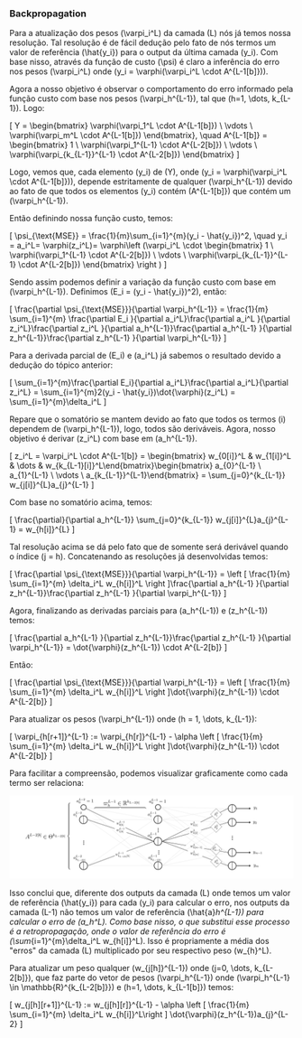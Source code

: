 ### Backpropagation

Para a atualização dos pesos \(\varpi_i^L\) da camada \(L\) nós já temos nossa resolução. Tal resolução é de fácil dedução pelo fato de nós termos um valor de referência \(\hat{y_i}\) para o output da última camada \(y_i\). Com base nisso, através da função de custo \(\psi\) é claro a inferência do erro nos pesos \(\varpi_i^L\) onde \(y_i = \varphi(\varpi_i^L \cdot A^{L-1[b]})\). 

Agora a nosso objetivo é observar o comportamento do erro informado pela função custo com base nos pesos \(\varpi_h^{L-1}\), tal que \(h=1, \dots, k_{L-1}\). Logo:

\[
Y = \begin{bmatrix} \varphi(\varpi_1^L \cdot A^{L-1[b]}) \\ \vdots \\ \varphi(\varpi_m^L \cdot A^{L-1[b]}) \end{bmatrix}, \quad A^{L-1[b]} = \begin{bmatrix} 1 \\ \varphi(\varpi_1^{L-1} \cdot A^{L-2[b]}) \\ \vdots \\ \varphi(\varpi_{k_{L-1}}^{L-1} \cdot A^{L-2[b]}) \end{bmatrix}
\]

Logo, vemos que, cada elemento \(y_i\) de \(Y\), onde \(y_i = \varphi(\varpi_i^L \cdot A^{L-1[b]})\), depende estritamente de qualquer \(\varpi_h^{L-1}\) devido ao fato de que todos os elementos \(y_i\) contém \(A^{L-1[b]}\) que contém um \(\varpi_h^{L-1}\).

Então definindo nossa função custo, temos:

\[
\psi_{\text{MSE}} = \frac{1}{m}\sum_{i=1}^{m}(y_i - \hat{y_i})^2, \quad y_i = a_i^L= \varphi(z_i^L)= \varphi\left (\varpi_i^L \cdot \begin{bmatrix} 1 \\ \varphi(\varpi_1^{L-1} \cdot A^{L-2[b]}) \\ \vdots \\ \varphi(\varpi_{k_{L-1}}^{L-1} \cdot A^{L-2[b]})  \end{bmatrix} \right )
\]

Sendo assim podemos definir a variação da função custo com base em \(\varpi_h^{L-1}\). Definimos \(E_i = (y_i - \hat{y_i})^2\), então:

\[
\frac{\partial \psi_{\text{MSE}}}{\partial \varpi_h^{L-1}} = \frac{1}{m} \sum_{i=1}^{m} \frac{\partial E_i }{\partial a_i^L}\frac{\partial a_i^L }{\partial z_i^L}\frac{\partial z_i^L }{\partial a_h^{L-1}}\frac{\partial a_h^{L-1} }{\partial z_h^{L-1}}\frac{\partial z_h^{L-1} }{\partial \varpi_h^{L-1}}
\]

Para a derivada parcial de \(E_i\) e \(a_i^L\) já sabemos o resultado devido a dedução do tópico anterior:

\[
\sum_{i=1}^{m}\frac{\partial E_i}{\partial a_i^L}\frac{\partial a_i^L}{\partial z_i^L} = \sum_{i=1}^{m}2(y_i - \hat{y_i})\dot{\varphi}(z_i^L) = \sum_{i=1}^{m}\delta_i^L
\]

Repare que o somatório se mantem devido ao fato que todos os termos \(i\) dependem de \(\varpi_h^{L-1}\), logo, todos são deriváveis. Agora, nosso objetivo é derivar \(z_i^L\) com base em \(a_h^{L-1}\). 

\[
z_i^L = \varpi_i^L \cdot A^{L-1[b]} = \begin{bmatrix} w_{0[i]}^L & w_{1[i]}^L & \dots & w_{k_{L-1}[i]}^L\end{bmatrix}\begin{bmatrix} a_{0}^{L-1} \\ a_{1}^{L-1} \\ \vdots \\ a_{k_{L-1}}^{L-1}\end{bmatrix} = \sum_{j=0}^{k_{L-1}} w_{j[i]}^{L}a_{j}^{L-1}
\]

Com base no somatório acima, temos:

\[
\frac{\partial}{\partial a_h^{L-1}} \sum_{j=0}^{k_{L-1}} w_{j[i]}^{L}a_{j}^{L-1} = w_{h[i]}^{L}
\]

Tal resolução acima se dá pelo fato que de somente será derivável quando o índice \(j = h\). Concatenando as resoluções já desenvolvidas temos:

\[
\frac{\partial \psi_{\text{MSE}}}{\partial \varpi_h^{L-1}} = \left [ \frac{1}{m} \sum_{i=1}^{m} \delta_i^L w_{h[i]}^L \right ]\frac{\partial a_h^{L-1} }{\partial z_h^{L-1}}\frac{\partial z_h^{L-1} }{\partial \varpi_h^{L-1}}
\]

Agora, finalizando as derivadas parciais para \(a_h^{L-1}\) e \(z_h^{L-1}\) temos:

\[
\frac{\partial a_h^{L-1} }{\partial z_h^{L-1}}\frac{\partial z_h^{L-1} }{\partial \varpi_h^{L-1}} = \dot{\varphi}(z_h^{L-1}) \cdot A^{L-2[b]}
\]

Então:

\[
\frac{\partial \psi_{\text{MSE}}}{\partial \varpi_h^{L-1}} = \left [ \frac{1}{m} \sum_{i=1}^{m} \delta_i^L w_{h[i]}^L \right ]\dot{\varphi}(z_h^{L-1}) \cdot A^{L-2[b]}
\]

Para atualizar os pesos \(\varpi_h^{L-1}\) onde \(h = 1, \dots, k_{L-1}\):

\[
\varpi_{h[r+1]}^{L-1} := \varpi_{h[r]}^{L-1} - \alpha \left [ \frac{1}{m} \sum_{i=1}^{m} \delta_i^L w_{h[i]}^L \right ]\dot{\varphi}(z_h^{L-1}) \cdot A^{L-2[b]}
\]

Para facilitar a compreensão, podemos visualizar graficamente como cada termo ser relaciona:

<img src="/img/MLP_backpropagation.svg" alt="Output y_i definition"/>

Isso conclui que, diferente dos outputs da camada \(L\) onde temos um valor de referência \(\hat{y_i}\) para cada \(y_i\) para calcular o erro, nos outputs da camada \(L-1\) não temos um valor de referência \(\hat{a}_h^{L-1}\) para calcular o erro de \(a_h^L\). Como base nisso, o que substitui esse processo é a retropropagação, onde o valor de referência do erro é \(\sum_{i=1}^{m}\delta_i^L w_{h[i]}^L\). Isso é propriamente a média dos "erros" da camada \(L\) multiplicado por seu respectivo peso \(w_{h}^L\). 


Para atualizar um peso qualquer \(w_{j[h]}^{L-1}\) onde \(j=0, \dots, k_{L-2[b]}\), que faz parte do vetor de pesos \(\varpi_h^{L-1}\) onde \(\varpi_h^{L-1} \in \mathbb{R}^{k_{L-2[b]}}\) e \(h=1, \dots, k_{L-1[b]}\) temos:

\[
w_{j[h][r+1]}^{L-1} := w_{j[h][r]}^{L-1} - \alpha \left [ \frac{1}{m} \sum_{i=1}^{m} \delta_i^L w_{h[i]}^L\right ] \dot{\varphi}(z_h^{L-1})a_{j}^{L-2}
\]
